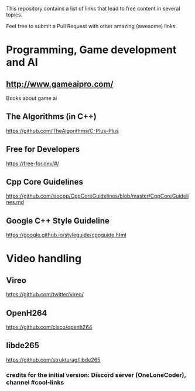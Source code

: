 This repository contains a list of links that lead to free content in several topics.

Feel free to submit a Pull Request with other amazing (awesome) links.

# Programming, Game development and AI
## http://www.gameaipro.com/
Books about game ai

## The Algorithms (in C++)
https://github.com/TheAlgorithms/C-Plus-Plus

## Free for Developers
https://free-for.dev/#/


## Cpp Core Guidelines
https://github.com/isocpp/CppCoreGuidelines/blob/master/CppCoreGuidelines.md

## Google C++ Style Guideline
https://google.github.io/styleguide/cppguide.html

# Video handling
## Vireo
https://github.com/twitter/vireo/

## OpenH264
https://github.com/cisco/openh264

## libde265
https://github.com/strukturag/libde265


### credits for the initial version: Discord server (OneLoneCoder), channel #cool-links

